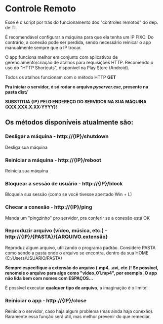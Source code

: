 # Controle Remoto

Esse é o script por trás do funcionamento dos "controles remotos" do dep. de TI.

É recomendável configurar a máquina para que ela tenha um IP FIXO. Do contrário, a conexão pode ser perdida, sendo necessário reinicar o app manualmente sempre que o IP trocar.

O app funciona melhor em conjunto com aplicativos de gerenciamento/criação de atalhos para requisições HTTP. Recomendo o uso do "HTTP Shortcuts", disponível na Play Store (Android).

Todos os atalhos funcionam com o método HTTP **GET**

**Pra iniciar o servidor, é só rodar o arquivo _pyserver.exe_, presente na pasta dist/**

**SUBSTITUA {IP} PELO ENDEREÇO DO SERVIDOR NA SUA MÁQUINA (XXX.XXX.X.XX:YYYY)!**

## Os métodos disponíveis atualmente são:

### Desligar a máquina - http://{IP}/shutdown

Desliga sua máquina

### Reiniciar a máquina - http://{IP}/reboot

Reinicia sua máquina

### Bloquear a sessão de usuário - http://{IP}/block

Bloqueia sua sessão (como se você tivesse apertado Win + L)

### Checar a conexão - http://{IP}/ping

Manda um "pingzinho" pro servidor, pra conferir se a conexão está OK

### Reproduzir arquivo (vídeo, música, etc.) - http://{IP}/{PASTA}/{ARQUIVO.extensão}

Reproduz algum arquivo, utilizando o programa padrão. Considere PASTA como sendo a pasta onde o arquivo se encontra, dentro da sua HOME (C:/Users/USUÁRIO/PASTA)


**Sempre especifique a extensão do arquivo (.mp4, .avi, etc.)! Se possível, renomeie o arquivo para algo como "video_01.mp4", por exemplo. O app não lida bem com nomes com ESPAÇOS...**

É possível executar **qualquer tipo de arquivo**, a imaginação é o limite!

### Reiniciar o app - http://{IP}/close

Reinicia o servidor, caso haja algum problema (mas ainda haja conexão). Raramente essa função será útil, mas melhor prevenir do que remediar.
